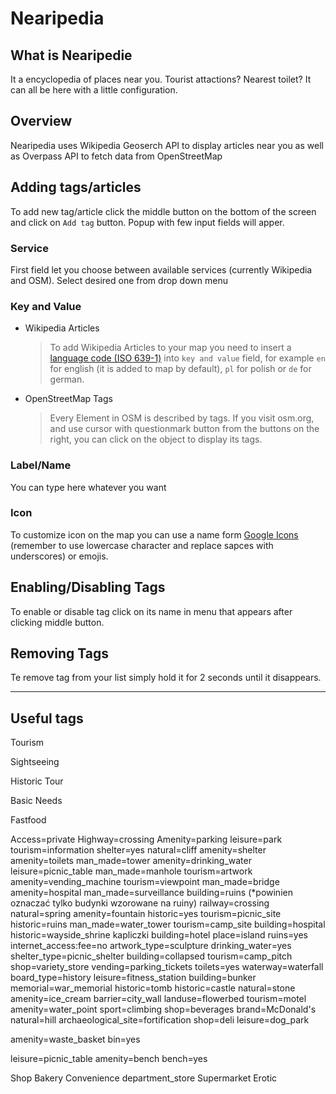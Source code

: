 # Nearipedia

## What is Nearipedie

It a encyclopedia of places near you. Tourist attactions? Nearest toilet? It can all be here with a little configuration.  

## Overview

Nearipedia uses Wikipedia Geoserch API to display articles near you as well as Overpass API to fetch data from OpenStreetMap

## Adding tags/articles

To add new tag/article click the middle button on the bottom of the screen and click on `Add tag` button. Popup with few input fields will apper.  

### Service

First field let you choose between available services (currently Wikipedia and OSM). Select desired one from drop down menu

### Key and Value

+ Wikipedia Articles
  > To add Wikipedia Articles to your map you need to insert a [language code (ISO 639-1)](https://en.wikipedia.org/wiki/List_of_ISO_639-1_codes) into `key and value` field, for example `en` for english (it is added to map by default), `pl` for polish or `de` for german.

+ OpenStreetMap Tags
  > Every Element in OSM is described by tags. If you visit osm.org, and use cursor with questionmark button from the buttons on the right, you can click on the object to display its tags.

### Label/Name

You can type here whatever you want

### Icon

To customize icon on the map you can use a name form [Google Icons](https://fonts.google.com/icons) (remember to use lowercase character and replace sapces with underscores) or emojis.

## Enabling/Disabling Tags

To enable or disable tag click on its name in menu that appears after clicking middle button.

## Removing Tags

Te remove tag from your list simply hold it for 2 seconds until it disappears.

---

## Useful tags

Tourism

Sightseeing

Historic Tour

Basic Needs

Fastfood

Access=private
Highway=crossing
Amenity=parking
leisure=park
tourism=information
shelter=yes
natural=cliff
amenity=shelter
amenity=toilets
man_made=tower
amenity=drinking_water
leisure=picnic_table
man_made=manhole
tourism=artwork
amenity=vending_machine
tourism=viewpoint
man_made=bridge
amenity=hospital
man_made=surveillance
building=ruins (*powinien oznaczać tylko budynki wzorowane na ruiny)
railway=crossing
natural=spring
amenity=fountain
historic=yes
tourism=picnic_site
historic=ruins
man_made=water_tower
tourism=camp_site
building=hospital
historic=wayside_shrine    kapliczki
building=hotel
place=island
ruins=yes
internet_access:fee=no
artwork_type=sculpture
drinking_water=yes
shelter_type=picnic_shelter
building=collapsed
tourism=camp_pitch
shop=variety_store
vending=parking_tickets
toilets=yes
waterway=waterfall
board_type=history
leisure=fitness_station
building=bunker
memorial=war_memorial
historic=tomb
historic=castle
natural=stone
amenity=ice_cream
barrier=city_wall
landuse=flowerbed
tourism=motel
amenity=water_point
sport=climbing
shop=beverages
brand=McDonald's
natural=hill
archaeological_site=fortification
shop=deli
leisure=dog_park


amenity=waste_basket
bin=yes

leisure=picnic_table
amenity=bench
bench=yes

Shop
Bakery
Convenience
department_store
Supermarket
Erotic

